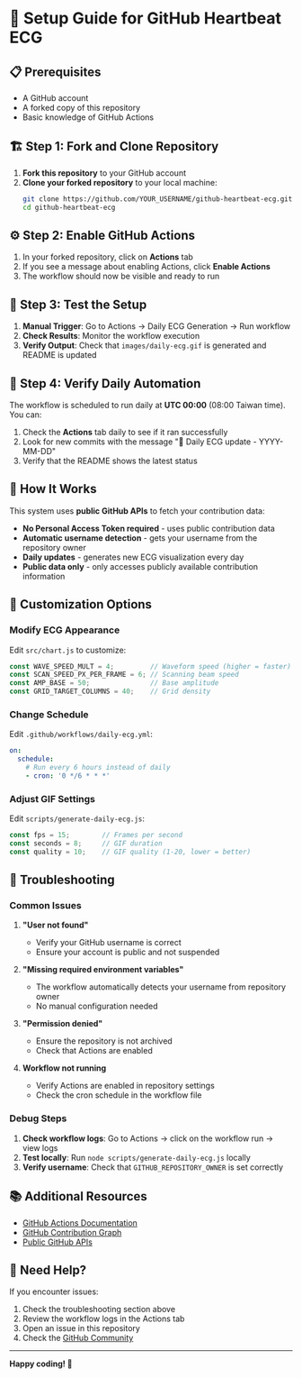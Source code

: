 # 🚀 Setup Guide for GitHub Heartbeat ECG

## 📋 Prerequisites

- A GitHub account
- A forked copy of this repository
- Basic knowledge of GitHub Actions

## 🏗️ Step 1: Fork and Clone Repository

1. **Fork this repository** to your GitHub account
2. **Clone your forked repository** to your local machine:
   ```bash
   git clone https://github.com/YOUR_USERNAME/github-heartbeat-ecg.git
   cd github-heartbeat-ecg
   ```

## ⚙️ Step 2: Enable GitHub Actions

1. In your forked repository, click on **Actions** tab
2. If you see a message about enabling Actions, click **Enable Actions**
3. The workflow should now be visible and ready to run

## 🧪 Step 3: Test the Setup

1. **Manual Trigger**: Go to Actions → Daily ECG Generation → Run workflow
2. **Check Results**: Monitor the workflow execution
3. **Verify Output**: Check that `images/daily-ecg.gif` is generated and README is updated

## 📅 Step 4: Verify Daily Automation

The workflow is scheduled to run daily at **UTC 00:00** (08:00 Taiwan time). You can:

1. Check the **Actions** tab daily to see if it ran successfully
2. Look for new commits with the message "🤖 Daily ECG update - YYYY-MM-DD"
3. Verify that the README shows the latest status

## 🔧 How It Works

This system uses **public GitHub APIs** to fetch your contribution data:

- **No Personal Access Token required** - uses public contribution data
- **Automatic username detection** - gets your username from the repository owner
- **Daily updates** - generates new ECG visualization every day
- **Public data only** - only accesses publicly available contribution information

## 🎨 Customization Options

### Modify ECG Appearance

Edit `src/chart.js` to customize:

```javascript
const WAVE_SPEED_MULT = 4;         // Waveform speed (higher = faster)
const SCAN_SPEED_PX_PER_FRAME = 6; // Scanning beam speed
const AMP_BASE = 50;               // Base amplitude
const GRID_TARGET_COLUMNS = 40;    // Grid density
```

### Change Schedule

Edit `.github/workflows/daily-ecg.yml`:

```yaml
on:
  schedule:
    # Run every 6 hours instead of daily
    - cron: '0 */6 * * *'
```

### Adjust GIF Settings

Edit `scripts/generate-daily-ecg.js`:

```javascript
const fps = 15;        // Frames per second
const seconds = 8;     // GIF duration
const quality = 10;    // GIF quality (1-20, lower = better)
```

## 🚨 Troubleshooting

### Common Issues

1. **"User not found"**
   - Verify your GitHub username is correct
   - Ensure your account is public and not suspended

2. **"Missing required environment variables"**
   - The workflow automatically detects your username from repository owner
   - No manual configuration needed

3. **"Permission denied"**
   - Ensure the repository is not archived
   - Check that Actions are enabled

4. **Workflow not running**
   - Verify Actions are enabled in repository settings
   - Check the cron schedule in the workflow file

### Debug Steps

1. **Check workflow logs**: Go to Actions → click on the workflow run → view logs
2. **Test locally**: Run `node scripts/generate-daily-ecg.js` locally
3. **Verify username**: Check that `GITHUB_REPOSITORY_OWNER` is set correctly

## 📚 Additional Resources

- [GitHub Actions Documentation](https://docs.github.com/en/actions)
- [GitHub Contribution Graph](https://docs.github.com/en/account-and-profile/setting-up-and-managing-your-github-profile/managing-contribution-settings-on-your-profile/viewing-contributions-on-your-profile)
- [Public GitHub APIs](https://docs.github.com/en/rest/overview/resources-in-the-rest-api)

## 🤝 Need Help?

If you encounter issues:

1. Check the troubleshooting section above
2. Review the workflow logs in the Actions tab
3. Open an issue in this repository
4. Check the [GitHub Community](https://github.com/orgs/community/discussions)

---

**Happy coding! 🎉**
